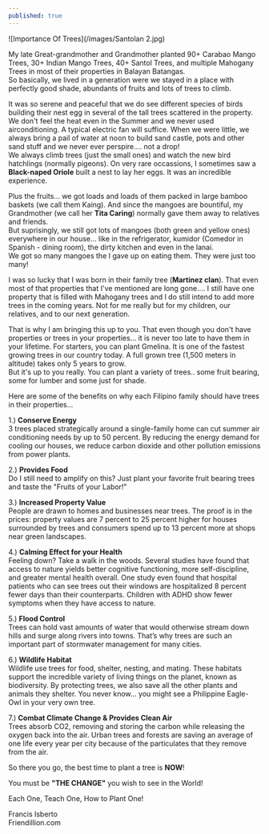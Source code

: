 ```yaml
---
published: true
---
```

![Importance Of Trees](/images/Santolan 2.jpg)

My late Great-grandmother and Grandmother planted 90+ Carabao Mango Trees, 30+ Indian Mango Trees, 40+ Santol Trees, and multiple Mahogany Trees in most of their properties in Balayan Batangas.   
So basically, we lived in a generation were we stayed in a place with perfectly good shade, abundants of fruits and lots of trees to climb. 

It was so serene and peaceful that we do see different species of birds building their nest egg in several of the tall trees scattered in the property.   
We don't feel the heat even in the Summer and we never used airconditioning. A typical electric fan will suffice. When we were little, we always bring a pail of water at noon to build sand castle, pots and other sand stuff and we never ever perspire.... not a drop!   
We always climb trees (just the small ones) and watch the new bird hatchlings (normally pigeons).   On very rare occassions, I sometimes saw a **Black-naped Oriole** built a nest to lay her eggs. It was an incredible experience.

Plus the fruits... we got loads and loads of them packed in large bamboo baskets (we call them Kaing). And since the mangoes are bountiful, my Grandmother (we call her **Tita Caring**) normally gave them away to relatives and friends.   
But suprisingly, we still got lots of mangoes (both green and yellow ones) everywhere in our house... like in the refrigerator, kumidor (Comedor in Spanish - dining room), the dirty kitchen and even in the lanai.   
We got so many mangoes the I gave up on eating them. They were just too many! 

I was so lucky that I was born in their family tree (**Martinez clan**). That even most of that properties that I've mentioned are long gone.... I still have one property that is filled with Mahogany trees and I do still intend to add more trees in the coming years. Not for me really but for my children, our relatives, and to our next generation.

That is why I am bringing this up to you. That even though you don't have properties or trees in your properties... it is never too late to have them in your lifetime. For starters, you can plant Gmelina. 
It is one of the fastest growing trees in our country today. A full grown tree (1,500 meters in altitude) takes only 5 years to grow.   
But it's up to you really. You can plant a variety of trees.. some fruit bearing, some for lumber and some just for shade.

Here are some of the benefits on why each Filipino family should have trees in their properties...

1.) **Conserve Energy**   
3 trees placed strategically around a single-family home can cut summer air conditioning needs by up to 50 percent. By reducing the energy demand for cooling our houses, we reduce carbon dioxide and other pollution emissions from power plants.

2.) **Provides Food**   
Do I still need to amplify on this? Just plant your favorite fruit bearing trees and taste the "Fruits of your Labor!"

3.) **Increased Property Value**   
People are drawn to homes and businesses near trees. The proof is in the prices: property values are 7 percent to 25 percent higher for houses surrounded by trees and consumers spend up to 13 percent more at shops near green landscapes. 

4.) **Calming Effect for your Health**   
Feeling down? Take a walk in the woods. Several studies have found that access to nature yields better cognitive functioning, more self-discipline, and greater mental health overall. One study even found that hospital patients who can see trees out their windows are hospitalized 8 percent fewer days than their counterparts. Children with ADHD show fewer symptoms when they have access to nature. 

5.) **Flood Control**   
Trees can hold vast amounts of water that would otherwise stream down hills and surge along rivers into towns. That’s why trees are such an important part of stormwater management for many cities.

6.) **Wildlife Habitat**   
Wildlife use trees for food, shelter, nesting, and mating. These habitats support the incredible variety of living things on the planet, known as biodiversity. By protecting trees, we also save all the other plants and animals they shelter. You never know...  you might see a Philippine Eagle-Owl in your very own tree.

7.) **Combat Climate Change & Provides Clean Air**   
Trees absorb CO2, removing and storing the carbon while releasing the oxygen back into the air.  Urban trees and forests are saving an average of one life every year per city because of the particulates that they remove from the air.


So there you go, the best time to plant a tree is **NOW**!   

You must be **"THE CHANGE"** you wish to see in the World!

Each One, Teach One, How to Plant One!


Francis Isberto   
Friendillion.com



